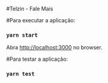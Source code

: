 #Telzin - Fale Mais

#Para executar a aplicação:

### `yarn start`

Abra [http://localhost:3000](http://localhost:3000) no browser.

#Para testar a aplicação:

### `yarn test`


